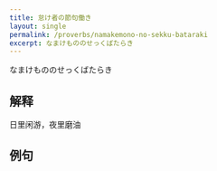 ```yaml
---
title: 怠け者の節句働き
layout: single
permalink: /proverbs/namakemono-no-sekku-bataraki
excerpt: なまけもののせっくばたらき
---
```


なまけもののせっくばたらき

## 解释

日里闲游，夜里磨油

## 例句

